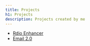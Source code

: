 ```yaml
---
title: Projects
h1: Projects
description: Projects created by me
---
```


  * [Rdio Enhancer](/rdio-enhancer.html "Rdio Enhancer")
  * [Email 2.0](/email-2.0.html "Email 2.0")
